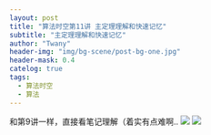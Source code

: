 ```yaml
---
layout: post
title: "算法时空第11讲 主定理理解和快速记忆"
subtitle: "主定理理解和快速记忆"
author: "Twany"
header-img: "img/bg-scene/post-bg-one.jpg"
header-mask: 0.4
catelog: true
tags:
  - 算法时空
  - 算法
---
```


和第9讲一样，直接看笔记理解（着实有点难啊..
![](https://i.loli.net/2019/07/18/5d2ff4337c49558661.jpg)
![](https://i.loli.net/2019/07/18/5d2ff438b8e2426982.jpg)
